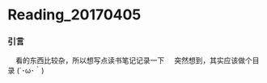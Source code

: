 # Reading_20170405
### 引言
&nbsp;&nbsp;&nbsp;&nbsp;看的东西比较杂，所以想写点读书笔记记录一下
&nbsp;&nbsp;&nbsp;&nbsp;突然想到，其实应该做个目录 (´･ω･｀)
